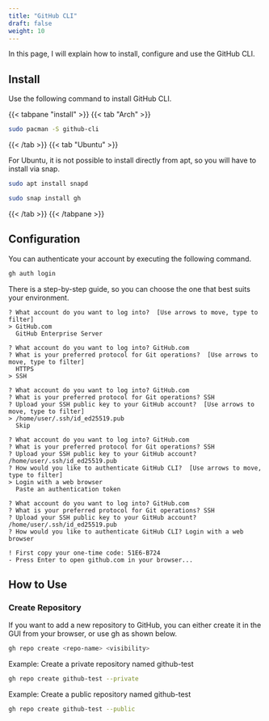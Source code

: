 ```yaml
---
title: "GitHub CLI"
draft: false
weight: 10
---
```

In this page, I will explain how to install, configure and use the GitHub CLI.

## **Install**

Use the following command to install GitHub CLI.

{{< tabpane "install" >}}
{{< tab "Arch" >}}

```sh
sudo pacman -S github-cli
```

{{< /tab >}}
{{< tab "Ubuntu" >}}

For Ubuntu, it is not possible to install directly from apt, so you will have to install via snap.

```sh
sudo apt install snapd
```

```sh
sudo snap install gh
```

{{< /tab >}}
{{< /tabpane >}}

## **Configuration**

You can authenticate your account by executing the following command.

```sh
gh auth login
```

There is a step-by-step guide, so you can choose the one that best suits your environment.

```text
? What account do you want to log into?  [Use arrows to move, type to filter]
> GitHub.com
  GitHub Enterprise Server
```

```text
? What account do you want to log into? GitHub.com
? What is your preferred protocol for Git operations?  [Use arrows to move, type to filter]
  HTTPS
> SSH
```

```text
? What account do you want to log into? GitHub.com
? What is your preferred protocol for Git operations? SSH
? Upload your SSH public key to your GitHub account?  [Use arrows to move, type to filter]
> /home/user/.ssh/id_ed25519.pub
  Skip
```

```text
? What account do you want to log into? GitHub.com
? What is your preferred protocol for Git operations? SSH
? Upload your SSH public key to your GitHub account? /home/user/.ssh/id_ed25519.pub
? How would you like to authenticate GitHub CLI?  [Use arrows to move, type to filter]
> Login with a web browser
  Paste an authentication token
```

```text
? What account do you want to log into? GitHub.com
? What is your preferred protocol for Git operations? SSH
? Upload your SSH public key to your GitHub account? /home/user/.ssh/id_ed25519.pub
? How would you like to authenticate GitHub CLI? Login with a web browser

! First copy your one-time code: 51E6-B724
- Press Enter to open github.com in your browser...
```

## How to Use

### **Create Repository**

If you want to add a new repository to GitHub, you can either create it in the GUI from your browser, or use gh as shown below.

```sh
gh repo create <repo-name> <visibility>
```

Example: Create a private repository named github-test

```sh
gh repo create github-test --private
```

Example: Create a public repository named github-test

```sh
gh repo create github-test --public
```
